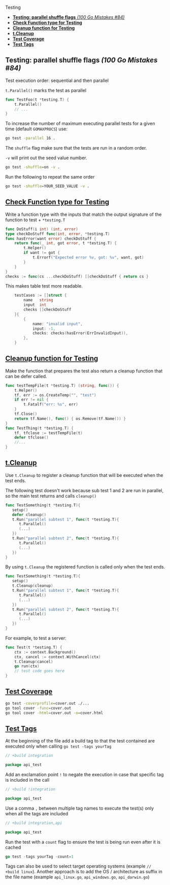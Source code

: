 Testing

- [**Testing: parallel shuffle flags** *(100 Go Mistakes #84)*](#testing-parallel-shuffle-flags-100-go-mistakes-84)
- [**Check Function type for Testing**](#check-function-type-for-testing)
- [**Cleanup function for Testing**](#cleanup-function-for-testing)
- [**t.Cleanup**](#tcleanup)
- [**Test Coverage**](#test-coverage)
- [**Test Tags**](#test-tags)


## **Testing: parallel shuffle flags** *(100 Go Mistakes #84)*

Test execution order: sequential and then parallel

`t.Parallel()` marks the test as parallel

```go
func TestFoo(t *testing.T) {
	t.Parallel()
	// ...
}
```

To increase the number of maximum executing parallel tests for a given time (default `GOMAXPROCS`) use:

```bash
go test -parallel 16 .
```

The `shuffle` flag make sure that the tests are run in a random order.

`-v` will print out the seed value number.

```bash
go test -shuffle=on -v .
```

Run the following to repeat the same order

```bash
go test -shuffle=YOUR_SEED_VALUE -v .
```



## [**Check Function type for Testing**](https://www.youtube.com/watch?v=TGg6cc0QCzw&t=30m)

Write a function type with the inputs that match the output signature of the function to test + `*testing.T`


```go
func DoStuff(i int) (int, error)
type checkDoStuff func(int, error, *testing.T)
func hasError(want error) checkDoStuff {
	return func(_ int, got error, t *testing.T) {
		t.Helper()
		if want != got {
			t.Errorf("Expected error %v, got: %v", want, got)
		}
	}
}
checks := func(cs ...checkDoStuff) []checkDoStuff { return cs }
```

This makes table test more readable.

```go
	testCases := []struct {
		name   string
		input  int
		checks []checkDoStuff
	}{
		{
			name: "invalid input",
			input: -1,
			checks: checks(hasError(ErrInvalidInput)),
		},
	}
```


## [**Cleanup function for Testing**](https://www.youtube.com/watch?v=8hQG7QlcLBk&t=18m15s)

Make the function that prepares the test also return a cleanup function that can be defer called.

```go
func testTempFile(t *testing.T) (string, func()) {
	t.Helper()
	tf, err := os.CreateTemp("", "test")
	if err != nil {
		t.Fatalf("err: %s", err)
	}
	tf.Close()
	return tf.Name(), func() { os.Remove(tf.Name()) }
}
func TestThing(t *testing.T) {
	tf, tfclose := testTempFile(t)
	defer tfclose()
	//...
}
```

## [**t.Cleanup**](https://stackoverflow.com/questions/61609085/what-is-useful-for-t-cleanup)

Use `t.Cleanup` to register a cleanup function that will be executed when the test ends.

The following test doesn't work because sub test 1 and 2 are run in parallel, so the main test returns and calls `cleanup()`

```go
func TestSomething(t *testing.T){
   setup()
   defer cleanup()
   t.Run("parallel subtest 1", func(t *testing.T){
      t.Parallel()
      (...)
   })
   t.Run("parallel subtest 2", func(t *testing.T){
      t.Parallel()
      (...)
   })
}
```

By using `t.Cleanup` the registered function is called only when the test ends.

```go
func TestSomething(t *testing.T){
   setup()
   t.Cleanup(cleanup)
   t.Run("parallel subtest 1", func(t *testing.T){
      t.Parallel()
      (...)
   })
   t.Run("parallel subtest 2", func(t *testing.T){
      t.Parallel()
      (...)
   })
}
```

For example, to test a server:

```go
func Test(t *testing.T) {
	ctx := context.Background()
	ctx, cancel := context.WithCancel(ctx)
	t.Cleanup(cancel)
	go run(ctx)
	// test code goes here
}
```


## [**Test Coverage**](https://www.youtube.com/watch?v=ndmB0bj7eyw&t=4m50s)

```bash
go test -coverprofile=cover.out ./...
go tool cover -func=cover.out
go tool cover -html=cover.out -o=cover.html
```


## [**Test Tags**](https://medium.com/@tharun208/build-tags-in-go-f21ccf44a1b8)

At the beginning of the file add a build tag to that the test contained are executed only when calling `go test -tags yourTag`

```go
// +build integration

package api_test
```

Add an exclamation point `!` to negate the execution in case that specific tag is included in the call

```go
// +build !integration

package api_test
```


Use a comma `,` between multiple tag names to execute the test(s) only when all the tags are included

```go
// +build integration,api

package api_test
```


Run the test with a `count` flag to ensure the test is being run even after it is cached

```go
go test -tags yourTag -count=1
```

Tags can also be used to select target operating systems (example `// +build linux`). Another approach is to add the OS / architecture as suffix in the file name (example `api_linux.go`, `api_windows.go`, `api_darwin.go`)
